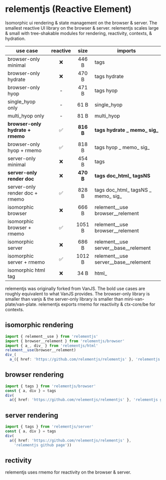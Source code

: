 # relementjs (Reactive Element)

Isomorphic ui rendering & state management on the browser & server. The smallest reactive UI library on the browser & server. relementjs scales large & small with tree-shakable modules for rendering, reactivity, contexts, & hydration.

| use case                         | reactive |   size    | imports                              |
|----------------------------------|:--------:|:---------:|--------------------------------------|
| browser-only minimal             |    ❌     |   446 B   | tags                                 |
| browser-only hydrate             |    ❌     |   470 B   | tags hydrate                         |
| browser-only hyop                |    -     |   471 B   | tags hyop                            |
| single_hyop only                 |    -     |   61 B    | single_hyop                          |
| multi_hyop only                  |    -     |   81 B    | multi_hyop                           |
| **browser-only hydrate + rmemo** |    ✅     | **816 B** | **tags hydrate _ memo_ sig_**        |
| browser-only hyop + rmemo        |    ✅     |   818 B   | tags hyop _ memo_ sig_               |
| server-only minimal              |    ❌     |   454 B   | tags                                 |
| **server-only render doc**       |    ❌     | **470 B** | **tags doc_html_ tagsNS**            |
| server-only render doc + rmemo   |    ✅     |   828 B   | tags doc_html_ tagsNS _ memo_ sig_   |
| isomorphic browser               |    ❌     |   666 B   | relement__use browser__relement      |
| isomorphic browser + rmemo       |    ✅     |  1051 B   | relement__use browser__relement      |
| isomorphic server                |    ❌     |   686 B   | relement__use server__base__relement |
| isomorphic server + rmemo        |    ✅     |  1012 B   | relement__use server__base__relement |
| isomorphic html tag              |    ❌     |   34 B    | html_                                |

relementjs was originally forked from VanJS. The bold use cases are roughly equivalent to what VanJS provides. The browser-only library is smaller than vanjs & the server-only library is smaller than mini-van-plate/van-plate. relementjs exports rmemo for reactivity & ctx-core/be for contexts.

## isomorphic rendering

[//]: @formatter:off
```ts
import { relement__use } from 'relementjs'
import { browser__relement } from 'relementjs/browser'
import { a_, div_ } from 'relementjs/html'
relement__use(browser__relement)
div_(
  a_({ href: 'https://github.com/relementjs/relementjs' }, 'relementjs github page'))
```
[//]: @formatter:on

## browser rendering

[//]: @formatter:off
```ts
import { tags } from 'relementjs/browser'
const { a, div } = tags
div(
  a({ href: 'https://github.com/relementjs/relementjs' }, 'relementjs github page'))
```
[//]: @formatter:on

## server rendering

[//]: @formatter:off
```ts
import { tags } from 'relementjs/server'
const { a, div } = tags
div(
  a({ href: 'https://github.com/relementjs/relementjs' },
    'relementjs github page'))
```
[//]: @formatter:on

## rectivity

relementjs uses rmemo for reactivity on the browser & server.
